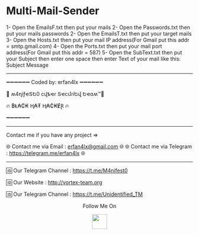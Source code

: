 # Multi-Mail-Sender

1- Open the EmailsF.txt then put your mails 
2- Open the Passwords.txt then put your mails passwords 
2- Open the EmailsT.txt then put your target mails 
3- Open the Hosts.txt then put your mail IP address(For Gmail put this addr = smtp.gmail.com) 
4- Open the Ports.txt then put your mail port address(For Gmail put this addr = 587) 
5- Open the SubText.txt then put your Subject then enter one space then enter Text of your mail like this: Subject Message 

***

➖➖➖➖➖➖
Coded by: erfan4lx
➖➖➖➖➖➖

👊 ʍ4ղíƒҽՏԵ0 ϲվҍҽɾ ՏҽϲմɾíԵվ Եҽɑʍ™💪

🔥 ฿Ⱡ₳₵₭ Ⱨ₳₮ Ⱨ₳₵₭ɆⱤ 🔥

➖➖➖➖➖➖

***
Contact me if you have any project   =>

🌐 Contact me via Email : erfan4lx@gmail.com 🌐
🌐 Contact me via Telegram : https://telegram.me/erfan4lx 🌐
***

🆔 Our Telegram Channel : https://t.me/M4nifest0

🆔 Our Website : http://vortex-team.org

🆔 Our Telegram Channel : https://t.me/Unidentified_TM

<p align="center">
  Follow Me On
</p>
<p align="center">
  <a href="https://www.youtube.com/channel/UCHL7e6sD1eXIBIvjBYnXYEQ/videos?view_as=subscriber">
    <img src="https://www.iconsdb.com/icons/preview/black/youtube-4-xxl.png" width="40" height="40">
  </a>
</p>
